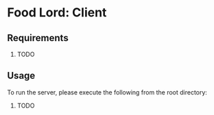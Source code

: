 # Food Lord: Client

## Requirements

1. TODO

## Usage

To run the server, please execute the following from the root directory:

1. TODO
